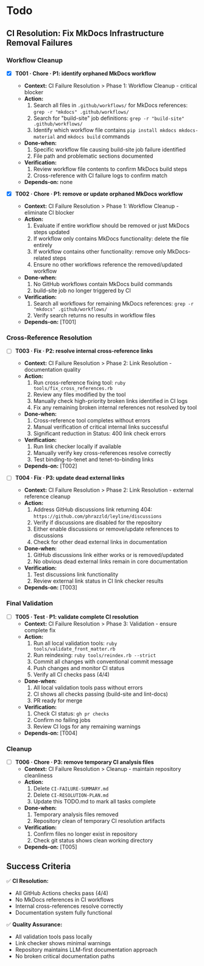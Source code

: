 # Todo

## CI Resolution: Fix MkDocs Infrastructure Removal Failures

### Workflow Cleanup
- [x] **T001 · Chore · P1: identify orphaned MkDocs workflow**
    - **Context:** CI Failure Resolution > Phase 1: Workflow Cleanup - critical blocker
    - **Action:**
        1. Search all files in `.github/workflows/` for MkDocs references: `grep -r "mkdocs" .github/workflows/`
        2. Search for "build-site" job definitions: `grep -r "build-site" .github/workflows/`
        3. Identify which workflow file contains `pip install mkdocs mkdocs-material` and `mkdocs build` commands
    - **Done‑when:**
        1. Specific workflow file causing build-site job failure identified
        2. File path and problematic sections documented
    - **Verification:**
        1. Review workflow file contents to confirm MkDocs build steps
        2. Cross-reference with CI failure logs to confirm match
    - **Depends‑on:** none

- [x] **T002 · Chore · P1: remove or update orphaned MkDocs workflow**
    - **Context:** CI Failure Resolution > Phase 1: Workflow Cleanup - eliminate CI blocker
    - **Action:**
        1. Evaluate if entire workflow should be removed or just MkDocs steps updated
        2. If workflow only contains MkDocs functionality: delete the file entirely
        3. If workflow contains other functionality: remove only MkDocs-related steps
        4. Ensure no other workflows reference the removed/updated workflow
    - **Done‑when:**
        1. No GitHub workflows contain MkDocs build commands
        2. build-site job no longer triggered by CI
    - **Verification:**
        1. Search all workflows for remaining MkDocs references: `grep -r "mkdocs" .github/workflows/`
        2. Verify search returns no results in workflow files
    - **Depends‑on:** [T001]

### Cross-Reference Resolution
- [ ] **T003 · Fix · P2: resolve internal cross-reference links**
    - **Context:** CI Failure Resolution > Phase 2: Link Resolution - documentation quality
    - **Action:**
        1. Run cross-reference fixing tool: `ruby tools/fix_cross_references.rb`
        2. Review any files modified by the tool
        3. Manually check high-priority broken links identified in CI logs
        4. Fix any remaining broken internal references not resolved by tool
    - **Done‑when:**
        1. Cross-reference tool completes without errors
        2. Manual verification of critical internal links successful
        3. Significant reduction in Status: 400 link check errors
    - **Verification:**
        1. Run link checker locally if available
        2. Manually verify key cross-references resolve correctly
        3. Test binding-to-tenet and tenet-to-binding links
    - **Depends‑on:** [T002]

- [ ] **T004 · Fix · P3: update dead external links**
    - **Context:** CI Failure Resolution > Phase 2: Link Resolution - external reference cleanup
    - **Action:**
        1. Address GitHub discussions link returning 404: `https://github.com/phrazzld/leyline/discussions`
        2. Verify if discussions are disabled for the repository
        3. Either enable discussions or remove/update references to discussions
        4. Check for other dead external links in documentation
    - **Done‑when:**
        1. GitHub discussions link either works or is removed/updated
        2. No obvious dead external links remain in core documentation
    - **Verification:**
        1. Test discussions link functionality
        2. Review external link status in CI link checker results
    - **Depends‑on:** [T003]

### Final Validation
- [ ] **T005 · Test · P1: validate complete CI resolution**
    - **Context:** CI Failure Resolution > Phase 3: Validation - ensure complete fix
    - **Action:**
        1. Run all local validation tools: `ruby tools/validate_front_matter.rb`
        2. Run reindexing: `ruby tools/reindex.rb --strict`
        3. Commit all changes with conventional commit message
        4. Push changes and monitor CI status
        5. Verify all CI checks pass (4/4)
    - **Done‑when:**
        1. All local validation tools pass without errors
        2. CI shows all checks passing (build-site and lint-docs)
        3. PR ready for merge
    - **Verification:**
        1. Check CI status: `gh pr checks`
        2. Confirm no failing jobs
        3. Review CI logs for any remaining warnings
    - **Depends‑on:** [T004]

### Cleanup
- [ ] **T006 · Chore · P3: remove temporary CI analysis files**
    - **Context:** CI Failure Resolution > Cleanup - maintain repository cleanliness
    - **Action:**
        1. Delete `CI-FAILURE-SUMMARY.md`
        2. Delete `CI-RESOLUTION-PLAN.md`
        3. Update this TODO.md to mark all tasks complete
    - **Done‑when:**
        1. Temporary analysis files removed
        2. Repository clean of temporary CI resolution artifacts
    - **Verification:**
        1. Confirm files no longer exist in repository
        2. Check git status shows clean working directory
    - **Depends‑on:** [T005]

## Success Criteria

✅ **CI Resolution:**
- All GitHub Actions checks pass (4/4)
- No MkDocs references in CI workflows
- Internal cross-references resolve correctly
- Documentation system fully functional

✅ **Quality Assurance:**
- All validation tools pass locally
- Link checker shows minimal warnings
- Repository maintains LLM-first documentation approach
- No broken critical documentation paths
